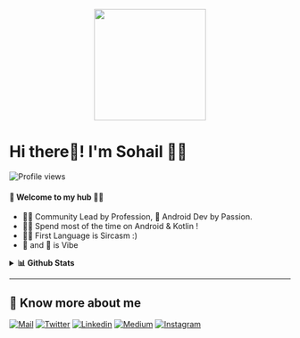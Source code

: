 
<p align="center">
  <img src="https://github.com/PatilShreyas/PatilShreyas/blob/master/welcome.png?raw=true" height="200" />
</p>

# Hi there👋! I'm Sohail 🙋‍♂️

![Profile views](https://gpvc.arturio.dev/iamspathan)

#### 🎍 Welcome to my hub 👨‍💻

- 👨‍💻 Community Lead by Profession, 📱 Android Dev by Passion.
- 👨‍💻 Spend most of the time on Android & Kotlin !
- 👨‍🙃 First Language is Sircasm :)
- 🎵 and 🍕 is Vibe 

<details>
  <summary><b>📊 Github Stats</b></summary>
  <p align="center"> <img src="https://github-readme-stats.vercel.app/api?username=iamspathan&count_private=true&show_icons=true&include_all_commits=true" alt="Sohail Pathan | Stats" />
</details>

---

## 🔗 Know more about me 

[![Mail](https://img.shields.io/badge/-Say%20Hi!-black?style=for-the-badge&logo=gmail)](mailto:iamspathan@gmail.com)
[![Twitter](https://img.shields.io/badge/-Twitter-black?style=for-the-badge&logo=twitter)](https://twitter.com/iamspathan)
[![Linkedin](https://img.shields.io/badge/-LinkedIn-black?style=for-the-badge&logo=Linkedin)](https://www.linkedin.com/in/iamspathan)
[![Medium](https://img.shields.io/badge/-Medium-black?style=for-the-badge&logo=Medium)](https://medium.com/@iamspathan)
[![Instagram](https://img.shields.io/badge/-Instagram-black?style=for-the-badge&logo=instagram)](https://instagram.com/iamspathan/)
